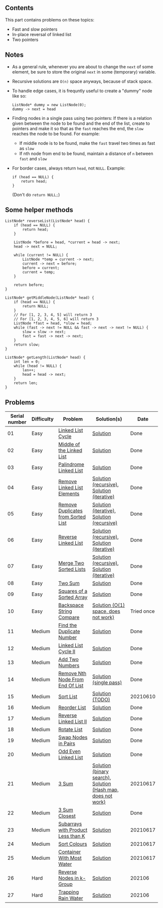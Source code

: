 ## Contents

This part contains problems on these topics:
- Fast and slow pointers
- In-place reversal of linked list
- Two pointers

## Notes

- As a general rule, whenever you are about to change the `next` of some element,
be sure to store the original `next` in some (temporary) variable.
- Recursive solutions are `O(n)` space anyways, because of stack space.
- To handle edge cases, it is frequntly useful to create a "dummy" node like so:
	```
	ListNode* dummy = new ListNode(0);
	dummy -> next = head
	```
	
- Finding nodes in a single pass using two pointers: If there is a relation given between the node to be found
and the end of the list, create to pointers and make it so that as the `fast` reaches the end, the `slow` reaches
the node to be found. For example:
	- If middle node is to be found, make the `fast` travel two times as fast as `slow`
	- If nth node from end to be found, maintain a distance of `n` between `fast` and `slow`
- For border cases, always return `head`, not `NULL`. Example:
	```
	if (head == NULL) {
		return head;
	}
	```
	(Don't do `return NULL;`)

## Some helper methods

```
ListNode* reverseList(ListNode* head) {
	if (head == NULL) {
		return head;
	}

	ListNode *before = head, *current = head -> next;
	head -> next = NULL;

	while (current != NULL) {
		ListNode *temp = current -> next;
		current -> next = before;
		before = current;
		current = temp;
	}

	return before;
}

ListNode* getMiddleNode(ListNode* head) {
	if (head == NULL) {
		return NULL;
	}
	// For [1, 2, 3, 4, 5] will return 3
    // For [1, 2, 3, 4, 5, 6] will return 3
	ListNode *fast = head, *slow = head;
	while (fast -> next != NULL && fast -> next -> next != NULL) {
		slow = slow -> next;
		fast = fast -> next -> next;
	}
	return slow;
}

ListNode* getLength(ListNode* head) {
	int len = 0;
	while (head != NULL) {
		len++;
		head = head -> next;
	}
	return len;
}
```

## Problems

|Serial number|Difficulty|Problem|Solution(s)|Date|
|-|-|-|-|-|
|01|Easy|[Linked List Cycle](https://leetcode.com/problems/linked-list-cycle/)|[Solution](/part-02/1_01_linked-list-cycle.cpp)|Done|
|02|Easy|[Middle of the Linked List](https://leetcode.com/problems/middle-of-the-linked-list/)|[Solution](/part-02/1_02_middle-of-the-linked-list.cpp)|Done|
|03|Easy|[Palindrome Linked List](https://leetcode.com/problems/palindrome-linked-list/)|[Solution](/part-02/1_03_palindrome-linked-list.cpp)|Done|
|04|Easy|[Remove Linked List Elements](https://leetcode.com/problems/remove-linked-list-elements/)|[Solution (recursive)](/part-02/1_04_remove-linked-list-elements_recursive.cpp), [Solution (iterative)](/part-02/1_04_remove-linked-list-elements_iterative.cpp)|Done|
|05|Easy|[Remove Duplicates from Sorted List](https://leetcode.com/problems/remove-duplicates-from-sorted-list/)|[Solution (iterative)](/part-02/1_05_remove-duplicates-from-sorted-list_iterative.cpp), [Solution (recursive)](/part-02/1_05_remove-duplicates-from-sorted-list_recursive.cpp)|Done|
|06|Easy|[Reverse Linked List](https://leetcode.com/problems/reverse-linked-list/)|[Solution (recursive)](/part-02/1_06_reverse-linked-list_recursive.cpp), [Solution (iterative)](/part-02/1_06_reverse-linked-list_iterative.cpp)|Done|
|07|Easy|[Merge Two Sorted Lists](https://leetcode.com/problems/merge-two-sorted-lists/)|[Solution (recursive)](/part-02/1_07_merge-two-sorted-lists_recursive.cpp), [Solution (iterative)](/part-02/1_07_merge-two-sorted-lists_iterative.cpp)|Done|
|08|Easy|[Two Sum](https://leetcode.com/problems/two-sum/)|[Solution](/part-02/1_08_two-sum.cpp)|Done|
|09|Easy|[Squares of a Sorted Array](https://leetcode.com/problems/squares-of-a-sorted-array/)|[Solution](/part-02/1_09_squares-of-a-sorted-array.cpp)|Done|
|10|Easy|[Backspace String Compare](https://leetcode.com/problems/backspace-string-compare)|[Solution (O(1) space, does not work)](/part-02/1_10_backspace-string-compare.cpp)|Tried once|
|11|Medium|[Find the Duplicate Number](https://leetcode.com/problems/find-the-duplicate-number/)|[Solution](/part-02/2_11_find-the-duplicate-number.cpp)|Done|
|12|Medium|[Linked List Cycle II](https://leetcode.com/problems/linked-list-cycle-ii/)|[Solution](/part-02/2_12_linked-list-cycle-ii.cpp)|Done|
|13|Medium|[Add Two Numbers](https://leetcode.com/problems/add-two-numbers/)|[Solution](/part-02/2_13_add-two-numbers.cpp)|Done|
|14|Medium|[Remove Nth Node From End Of List](https://leetcode.com/problems/remove-nth-node-from-end-of-list/)|[Solution (single pass)](/part-02/2_14_remove-nth-node-from-end-of-list.cpp)|Done|
|15|Medium|[Sort List](https://leetcode.com/problems/sort-list/)|[Solution (TODO)](/part-02/2_15_sort-list.cpp)|20210610|
|16|Medium|[Reorder List](https://leetcode.com/problems/reorder-list/)|[Solution](/part-02/2_16_reorder-list.cpp)|Done|
|17|Medium|[Reverse Linked List II](https://leetcode.com/problems/reverse-linked-list-ii/)|[Solution](/part-02/2_17_reverse-linked-list-ii.cpp)|Done|
|18|Medium|[Rotate List](https://leetcode.com/problems/rotate-list/)|[Solution](/part-02/2_18_rotate-list.cpp)|Done|
|19|Medium|[Swap Nodes in Pairs](https://leetcode.com/problems/swap-nodes-in-pairs/)|[Solution](/part-02/2_19_swap-nodes-in-pairs.cpp)|Done|
|20|Medium|[Odd Even Linked List](https://leetcode.com/problems/odd-even-linked-list/)|[Solution](/part-02/2_20_odd-even-linked-list.cpp)|Done|
|21|Medium|[3 Sum](https://leetcode.com/problems/3sum/)|[Solution (binary search)](/part-02/2_21_3-sum_binary-search.cpp), [Solution (Hash map, does not work)](/part-02/2_21_3-sum_hash-map.cpp)|20210617|
|22|Medium|[3 Sum Closest](https://leetcode.com/problems/3sum-closest/)|[Solution](/part-02/2_22_3-sum-closest.cpp)|Done|
|23|Medium|[Subarrays with Product Less than K](https://leetcode.com/problems/subarray-product-less-than-k/)|[Solution](/part-02/2_23_subarrays-with-product-less-than-k.cpp)|20210617|
|24|Medium|[Sort Colours](https://leetcode.com/problems/sort-colors/)|[Solution](/part-02/2_24_sort-colours.cpp)|20210617|
|25|Medium|[Container With Most Water](https://leetcode.com/problems/container-with-most-water/)|[Solution](/part-02/2_25_container-with-most-water.cpp)|20210617|
|26|Hard|[Reverse Nodes in k-Group](https://leetcode.com/problems/reverse-nodes-in-k-group/)|[Solution](/part-02/3_26_reverse-nodes-in-k-group.cpp)|202106|
|27|Hard|[Trapping Rain Water](https://leetcode.com/problems/trapping-rain-water/)|[Solution](/part-02/3_27_trapping-rain-water.cpp)|202106|
